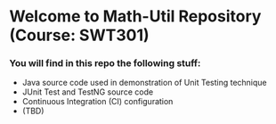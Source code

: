 # Welcome to Math-Util Repository (Course: SWT301)

### You will find in this repo the following stuff:
* Java source code used in demonstration of Unit Testing technique
* JUnit Test and TestNG source code
* Continuous Integration (CI) configuration
* (TBD)
